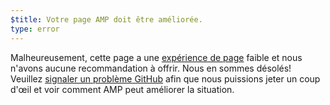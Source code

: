 ```yaml
---
$title: Votre page AMP doit être améliorée.
type: error
---
```


Malheureusement, cette page a une [expérience de page](https://developers.google.com/search/docs/guides/page-experience?hl=fr) faible et nous n'avons aucune recommandation à offrir. Nous en sommes désolés! Veuillez [signaler un problème GitHub](https://github.com/ampproject/amphtml/issues/new?assignees=&labels=Type%3A+Page+experience&template=page-experience.md&title=Page+experience+issue) afin que nous puissions jeter un coup d'œil et voir comment AMP peut améliorer la situation.
